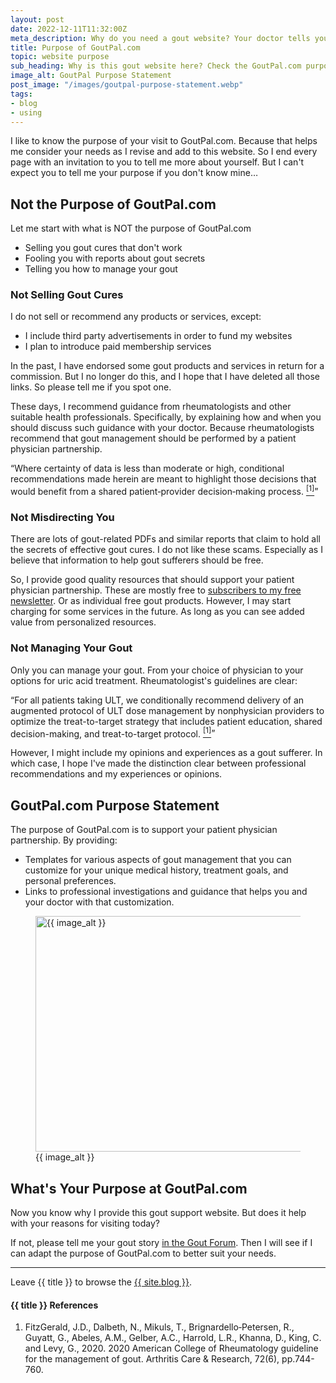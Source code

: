 ```yaml
---
layout: post
date: 2022-12-11T11:32:00Z
meta_description: Why do you need a gout website? Your doctor tells you all you need to know. But who helps your patient physician partnership? See the purpose of GoutPal.com.
title: Purpose of GoutPal.com
topic: website purpose
sub_heading: Why is this gout website here? Check the GoutPal.com purpose.
image_alt: GoutPal Purpose Statement
post_image: "/images/goutpal-purpose-statement.webp"
tags:
- blog
- using
---
```

<p>I like to know the purpose of your visit to GoutPal.com. Because that helps me consider your needs as I revise and add to this website. So I end every page with an invitation to you to tell me more about yourself. But I can't expect you to tell me your purpose if you don't know mine…</p>
<h2 id="not">Not the Purpose of GoutPal.com</h2>
<p>Let me start with what is NOT the purpose of GoutPal.com</p>
<ul>
<li>Selling you gout cures that don't work</li>
<li>Fooling you with reports about gout secrets</li>
<li>Telling you how to manage your gout</li>
</ul>
<h3 id="notselling">Not Selling Gout Cures</h3>
<p>I do not sell or recommend any products or services, except:</p>
<ul>
<li>I include third party advertisements in order to fund my websites</li>
<li>I plan to introduce paid membership services</li>
</ul>
<p>In the past, I have endorsed some gout products and services in return for a commission. But I no longer do this, and I hope that I have deleted all those links. So please tell me if you spot one. </p>
<p>These days, I recommend guidance from rheumatologists and other suitable health professionals. Specifically, by explaining how and when you should discuss such guidance with your doctor. Because rheumatologists recommend that gout management should be performed by a patient physician partnership.</p>
<p><q cite="https://doi.org/10.1002/acr.24180">Where certainty of data is less than moderate or high, conditional recommendations made herein are meant to highlight those decisions that would benefit from a shared patient‐provider decision‐making process. <a href="#ref1"><sup>[1]</sup></a></q></p>
<h3 id="notmisdirecting">Not Misdirecting You</h3>
<p>There are lots of gout-related PDFs and similar reports that claim to hold all the secrets of effective gout cures. I do not like these scams. Especially as I believe that information to help gout sufferers should be free.</p>
<p>So, I provide good quality resources that should support your patient physician partnership. These are mostly free to <a href="https://links.goutpal.com/l/wqmwjs?a=888958067&amp;wanted=true&amp;price=0">subscribers to my free newsletter</a>. Or as individual free gout products. However, I may start charging for some services in the future. As long as you can see added value from personalized resources.</p>
<h3 id="managing">Not Managing Your Gout</h3>
<p>Only you can manage your gout. From your choice of physician to your options for uric acid treatment. Rheumatologist's guidelines are clear:</p>
<p><q cite="https://doi.org/10.1002/acr.24180">For all patients taking ULT, we conditionally recommend delivery of an augmented protocol of ULT dose management by nonphysician providers to optimize the treat-to-target strategy that includes patient education, shared decision-making, and treat-to-target protocol. <a href="#ref1"><sup>[1]</sup></a></q></p>
<p>However, I might include my opinions and experiences as a gout sufferer. In which case, I hope I've made the distinction clear between professional recommendations and my experiences or opinions.</p>
<h2 id="statement">GoutPal.com Purpose Statement</h2>
<p>The purpose of GoutPal.com is to support your patient physician partnership. By providing:</p>
<ul>
<li>Templates for various aspects of gout management that you can customize for your unique medical history, treatment goals, and personal preferences.</li>
<li>Links to professional investigations and guidance that helps you and your doctor with that customization.</li>
</ul>
<figure id="image" class="inner">
<img src="{{ post_image }}" alt="{{ image_alt }}"  width="610" height="377">
  <figcaption>{{ image_alt }}</figcaption>
</figure>
<h2 id="next">What's Your Purpose at GoutPal.com</h2>

Now you know why I provide this gout support website. But does it help with your reasons for visiting today?

If not, please tell me your gout story <a href="https://links.goutpal.com/p/goutpal-links-gout-discussions?a=888958067">in the Gout Forum</a>. Then I will see if I can adapt the purpose of GoutPal.com to better suit your needs.

<hr>
Leave {{ title }} to browse the <a href="/blog">{{ site.blog }}</a>.

<h4 id="refs">{{ title }} References</h4>
<ol>
	<li id="ref1">FitzGerald, J.D., Dalbeth, N., Mikuls, T., Brignardello‐Petersen, R., Guyatt, G., Abeles, A.M., Gelber, A.C., Harrold, L.R., Khanna, D., King, C. and Levy, G., 2020. 2020 American College of Rheumatology guideline for the management of gout. Arthritis Care & Research, 72(6), pp.744-760.</li>
</ol>
